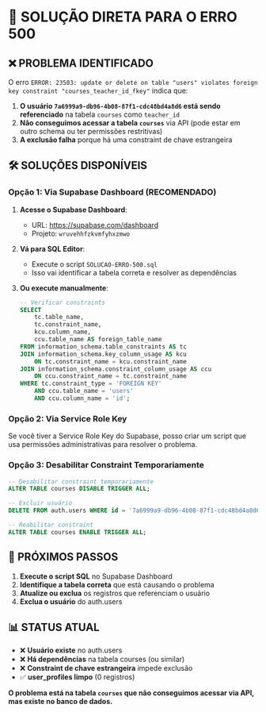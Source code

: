 # 🚨 SOLUÇÃO DIRETA PARA O ERRO 500

## ❌ PROBLEMA IDENTIFICADO

O erro `ERROR: 23503: update or delete on table "users" violates foreign key constraint "courses_teacher_id_fkey"` indica que:

1. **O usuário `7a6999a9-db96-4b08-87f1-cdc48bd4a8d6` está sendo referenciado** na tabela `courses` como `teacher_id`
2. **Não conseguimos acessar a tabela `courses`** via API (pode estar em outro schema ou ter permissões restritivas)
3. **A exclusão falha** porque há uma constraint de chave estrangeira

## 🛠️ SOLUÇÕES DISPONÍVEIS

### Opção 1: Via Supabase Dashboard (RECOMENDADO)

1. **Acesse o Supabase Dashboard**:
   - URL: https://supabase.com/dashboard
   - Projeto: `wruvehhfzkvmfyhxzmwo`

2. **Vá para SQL Editor**:
   - Execute o script `SOLUCAO-ERRO-500.sql`
   - Isso vai identificar a tabela correta e resolver as dependências

3. **Ou execute manualmente**:
   ```sql
   -- Verificar constraints
   SELECT 
       tc.table_name, 
       tc.constraint_name,
       kcu.column_name,
       ccu.table_name AS foreign_table_name
   FROM information_schema.table_constraints AS tc 
   JOIN information_schema.key_column_usage AS kcu
       ON tc.constraint_name = kcu.constraint_name
   JOIN information_schema.constraint_column_usage AS ccu
       ON ccu.constraint_name = tc.constraint_name
   WHERE tc.constraint_type = 'FOREIGN KEY' 
       AND ccu.table_name = 'users'
       AND ccu.column_name = 'id';
   ```

### Opção 2: Via Service Role Key

Se você tiver a Service Role Key do Supabase, posso criar um script que usa permissões administrativas para resolver o problema.

### Opção 3: Desabilitar Constraint Temporariamente

```sql
-- Desabilitar constraint temporariamente
ALTER TABLE courses DISABLE TRIGGER ALL;

-- Excluir usuário
DELETE FROM auth.users WHERE id = '7a6999a9-db96-4b08-87f1-cdc48bd4a8d6';

-- Reabilitar constraint
ALTER TABLE courses ENABLE TRIGGER ALL;
```

## 🎯 PRÓXIMOS PASSOS

1. **Execute o script SQL** no Supabase Dashboard
2. **Identifique a tabela correta** que está causando o problema
3. **Atualize ou exclua** os registros que referenciam o usuário
4. **Exclua o usuário** do auth.users

## 📊 STATUS ATUAL

- ❌ **Usuário existe** no auth.users
- ❌ **Há dependências** na tabela courses (ou similar)
- ❌ **Constraint de chave estrangeira** impede exclusão
- ✅ **user_profiles limpo** (0 registros)

**O problema está na tabela `courses` que não conseguimos acessar via API, mas existe no banco de dados.**
